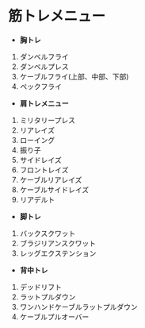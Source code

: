 # 筋トレメニュー
- **胸トレ**<br>
1. ダンベルフライ
2. ダンベルプレス
3. ケーブルフライ(上部、中部、下部)
4. ペックフライ
- **肩トレメニュー**<br>
1. ミリタリープレス
2. リアレイズ
3. ローイング
4. 振り子
5. サイドレイズ
6. フロントレイズ
7. ケーブルリアレイズ
8. ケーブルサイドレイズ
9. リアデルト
- **脚トレ**<br>
1. バックスクワット
2. ブラジリアンスクワット
3. レッグエクステンション
- **背中トレ**<br>
1. デッドリフト
2. ラットプルダウン
3. ワンハンドケーブルラットプルダウン  
4. ケーブルプルオーバー